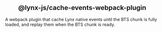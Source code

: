 <h2 align="center">@lynx-js/cache-events-webpack-plugin</h2>

A webpack plugin that cache Lynx native events until the BTS chunk is fully loaded, and replay them when the BTS chunk is ready.
